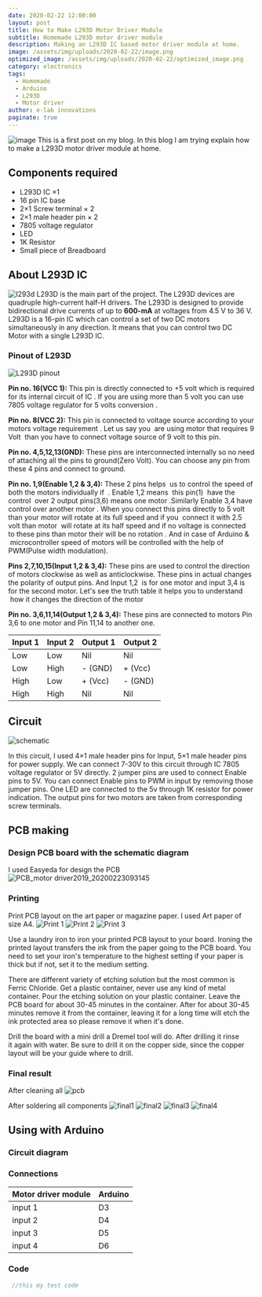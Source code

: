 ```yaml
---
date: 2020-02-22 12:00:00
layout: post
title: How to Make L293D Motor Driver Module
subtitle: Homemade L293D motor driver module
description: Making an L293D IC based motor driver module at home.
image: /assets/img/uploads/2020-02-22/image.png
optimized_image: /assets/img/uploads/2020-02-22/optimized_image.png
category: electronics
tags:
  - Homemade
  - Arduino
  - L293D
  - Motor driver
author: e-lab innovations
paginate: true
---
```

![image](/assets/img/uploads/2020-02-22/image.png)
This is a first post on my blog. In this blog I am trying explain how to make a L293D motor driver module at home. 

## Components required

* L293D IC ×1
* 16 pin IC base
* 2×1 Screw terminal × 2
* 2×1 male header pin × 2
* 7805 voltage regulator
* LED
* 1K Resistor
* Small piece of Breadboard

## About L293D IC

![l293d](/assets/img/uploads/2020-02-22/l293d.jpeg)
L293D is the main part of the project. The L293D devices are quadruple high-current half-H drivers. The L293D is designed to provide bidirectional drive currents of up to **600-mA** at voltages from 4.5 V to 36 V.
L293D is a 16-pin IC which can control a set of two DC motors simultaneously in any direction. It means that you can control two DC Motor with a single L293D IC.

### Pinout of L293D

![L293D pinout](/assets/img/uploads/2020-02-22/L293D%20pinout.png)

**Pin no. 16(VCC 1):**
This pin is directly connected to +5 volt which is required for its internal circuit of IC . If you are using more than 5 volt you can use 7805 voltage regulator for 5 volts conversion .

**Pin no. 8(VCC 2):**
This pin is connected to voltage source according to your motors voltage requirement . Let us say you  are using motor that requires 9 Volt  than you have to connect voltage source of 9 volt to this pin.

**Pin no. 4,5,12,13(GND):**
These pins are interconnected internally so no need of attaching all the pins to ground(Zero Volt). You can choose any pin from these 4 pins and connect to ground.

**Pin no. 1,9(Enable 1,2 & 3,4):**
These 2 pins helps  us to control the speed of both the motors individually if  . Enable 1,2 means  this pin(1)  have the control  over 2 output pins(3,6) means one motor .Similarly Enable 3,4 have control over another motor . When you connect this pins directly to 5 volt than your motor will rotate at its full speed and if you  connect it with 2.5 volt than motor  will rotate at its half speed and if no voltage is connected to these pins than motor their will be no rotation . And in case of Arduino &  microcontroller speed of motors will be controlled with the help of PWM(Pulse width modulation).

**Pins 2,7,10,15(Input 1,2 & 3,4):** 
These pins are used to control the direction of motors clockwise as well as anticlockwise. These pins in actual changes the polarity of output pins. And Input 1,2  is for one motor and input 3,4 is for the second motor. Let's see the truth table it helps you to understand  how it changes the direction of the motor   

**Pin no. 3,6,11,14(Output 1,2 & 3,4):**
These pins are connected to motors Pin 3,6 to one motor and Pin 11,14 to another one.

| Input 1 | Input 2 | Output 1 | Output 2 |
| ------- | ------- | -------- | -------- |
| Low     | Low     | Nil      | Nil      |
| Low     | High    | \- (GND) | + (Vcc)  |
| High    | Low     | + (Vcc)  | \- (GND) |
| High    | High    | Nil      | Nil      |

## Circuit

![schematic](/assets/img/uploads/2020-02-22/schematic.jpg)

In this circuit, I used 4×1 male header pins for Input, 5×1 male header pins for power supply. We can connect 7-30V to this circuit through IC 7805 voltage regulator or 5V directly. 2 jumper pins are used to connect Enable pins to 5V. You can connect Enable pins to PWM in input by removing those jumper pins. One LED are connected to the 5v through 1K resistor for power indication. The output pins for two motors are taken from corresponding screw terminals. 

## PCB making

### Design PCB board with the schematic diagram

I used Easyeda for design the PCB
![PCB_motor driver2019_20200223093145](/assets/img/uploads/2020-02-22/PCB_motor%20driver2019_20200223093145.png)

### Printing

Print PCB layout on the art paper or magazine paper. I used Art paper of size A4. 
![Print 1](/assets/img/uploads/2020-02-22/print1.jpg)
![Print 2](/assets/img/uploads/2020-02-22/print3.jpg)
![Print 3](/assets/img/uploads/2020-02-22/print3.jpg)

Use a laundry iron to iron your printed PCB layout to your board. Ironing the printed layout transfers the ink from the paper going to the PCB board. You need to set your iron's temperature to the highest setting if your paper is thick but if not, set it to the medium setting.

There are different variety of etching solution but the most common is Ferric Chloride. Get a plastic container, never use any kind of metal container. Pour the etching solution on your plastic container. Leave the PCB board for about 30-45 minutes in the container. After for about 30-45 minutes remove it from the container, leaving it for a long time will etch the ink protected area so please remove it when it's done.

Drill the board with a mini drill a Dremel tool will do. After drilling it rinse it again with water. Be sure to drill it on the copper side, since the copper layout will be your guide where to drill.

### Final result

After cleaning all
![pcb](/assets/img/uploads/2020-02-22/pcb.jpg)

After soldering all components
![final1](/assets/img/uploads/2020-02-22/final1.jpg)
![final2](/assets/img/uploads/2020-02-22/final2.jpg)
![final3](/assets/img/uploads/2020-02-22/final3.jpg)
![final4](/assets/img/uploads/2020-02-22/final4.jpg)

## Using with Arduino

### Circuit diagram

### Connections

| Motor driver module | Arduino |
| ------------------- | ------- |
| input 1             | D3      |
| input 2             | D4      |
| input 3             | D5      |
| input 4             | D6      |

### Code

```cpp
 //this my test code
```